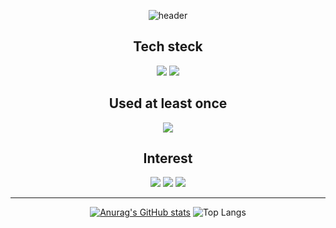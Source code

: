 <div align="center">
 
![header](https://capsule-render.vercel.app/api?type=cylinder&color=auto&height=150&section=header&text=제%20깃허브에%20오신%20것을%20환영합니다.&fontSize=40)

## Tech steck
<img src="https://img.shields.io/badge/Python-white?style=flat&logo=Python&logoColor=3776AB"/>
<img src="https://img.shields.io/badge/TensorFlow-green?style=flat&logo=TensorFlow&logoColor=FF6F00"/>

## Used at least once
 <img src="https://img.shields.io/badge/Android Studio-gray?style=flat-square&logo=Android Studio&logoColor=3DDC84"/>
 
 ## Interest
 <img src="https://img.shields.io/badge/ChatBot-orange?style=flat-square&logo=ChatBot&logoColor=FFD000"/>
 <img src="https://img.shields.io/badge/Android-gray?style=flat-square&logo=Android&logoColor=3DDC84"/>
 <img src="https://img.shields.io/badge/GitHub-gray?style=flat-square&logo=GitHub&logoColor=181717"/>
 
 ---
 [![Anurag's GitHub stats](https://github-readme-stats.vercel.app/api?username=khdbsfdk&show_icons=true&theme=highcontrast)](https://github.com/anuraghazra/github-readme-stats) ![Top Langs](https://github-readme-stats.vercel.app/api/top-langs/?username=khdbsfdk&layout=compact&theme=highcontrast)
 </div>
